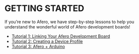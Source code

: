 # GETTING STARTED

If you’re new to Afero, we have step-by-step lessons to help you understand the wonderful world of Afero development boards!

- [Tutorial 1: Linking Your Afero Development Board](../Lesson1)
- [Tutorial 2: Creating a Device Profile](../Lesson2)
- [Tutorial 3: Afero + Arduino](../Lesson3)

